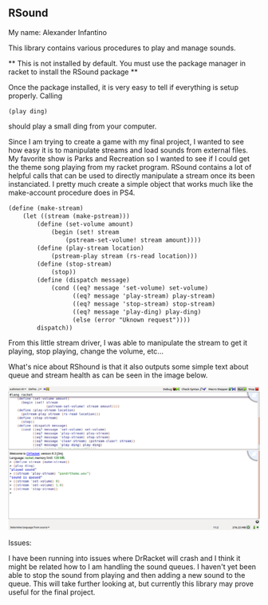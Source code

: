 ## RSound
My name: Alexander Infantino

This library contains various procedures to play and manage sounds.

** This is not installed by default. You must use the package manager in racket to install the RSound package **

Once the package installed, it is very easy to tell if everything is setup properly. Calling

```
(play ding)
```

should play a small ding from your computer.

Since I am trying to create a game with my final project, I wanted to see how easy it is to manipulate streams and load sounds from external files. My favorite show is Parks and Recreation so I wanted to see if I could get the theme song playing from my racket program. RSound contains a lot of helpful calls that can be used to directly manipulate a stream once its been instanciated. I pretty much create a simple object that works much like the make-account procedure does in PS4.

```
(define (make-stream)
    (let ((stream (make-pstream)))
        (define (set-volume amount)
            (begin (set! stream
                (pstream-set-volume! stream amount))))
        (define (play-stream location)
            (pstream-play stream (rs-read location)))
        (define (stop-stream)
            (stop))
        (define (dispatch message)
            (cond ((eq? message 'set-volume) set-volume)
                  ((eq? message 'play-stream) play-stream)
                  ((eq? message 'stop-stream) stop-stream)
                  ((eq? message 'play-ding) play-ding)
                  (else (error "Uknown request"))))
        dispatch))
```

From this little stream driver, I was able to manipulate the stream to get it playing, stop playing, change the volume, etc...

What's nice about RShound is that it also outputs some simple text about queue and stream health as can be seen in the image below.

![output_image](/output_image.png?raw=true "output image")

Issues:

I have been running into issues where DrRacket will crash and I think it might be related how to I am handling the sound queues. I haven't yet been able to stop the sound from playing and then adding a new sound to the queue. This will take further looking at, but currently this library may prove useful for the final project.
